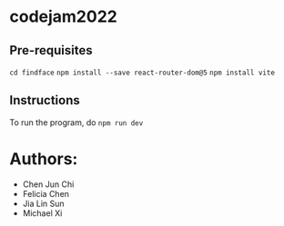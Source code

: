 # codejam2022
## Pre-requisites
`cd findface`
`npm install --save react-router-dom@5`
`npm install vite`
## Instructions
To run the program, do `npm run dev`

# Authors:
* Chen Jun Chi
* Felicia Chen
* Jia Lin Sun
* Michael Xi
